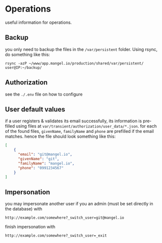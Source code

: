 # Operations
useful information for operations.

## Backup

you only need to backup the files in the `/var/persistent` folder.
Using rsync, do something like this: 
```
rsync -azP ~/www/app.mangel.io/production/shared/var/persistent/ user@IP:~/backup/
```

## Authorization

see the `./.env` file on how to configure

## User default values
 
if a user registers & validates its email successfully, its information is pre-filled using files at `var/transient/authorization/user_data/*.json`.
for each of the found files, `givenName`, `familyName` and `phone` are prefilled if the email matches.
hence the file should look something like this:
```json
[
    {
      "email": "git@mangel.io",
      "givenName": "git",
      "familyName": "mangel.io",
      "phone": "0991234567"
    }
]
```

## Impersonation

you may impersonate another user if you an admin (must be set directly in the database) with 
```
http://example.com/somewhere?_switch_user=git@mangel.io
```

finish impersonation with
```
http://example.com/somewhere?_switch_user=_exit
```

